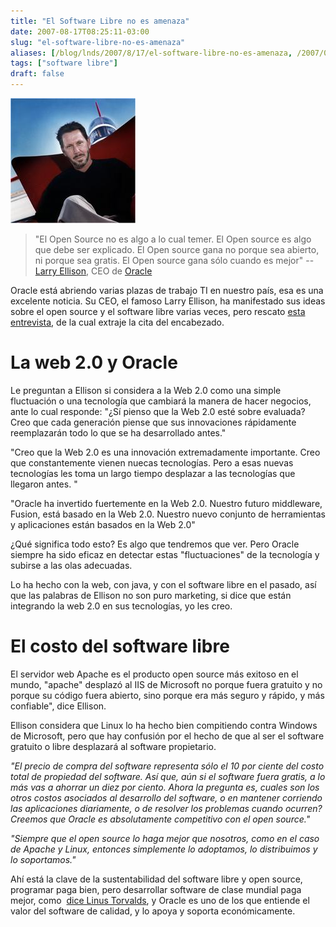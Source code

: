 ```yaml
---
title: "El Software Libre no es amenaza"
date: 2007-08-17T08:25:11-03:00
slug: "el-software-libre-no-es-amenaza"
aliases: [/blog/lnds/2007/8/17/el-software-libre-no-es-amenaza, /2007/08/el-software-libre-no-es-amenaza.html]
tags: ["software libre"]
draft: false
---
```


![](Ellison_Larry-chair_final-thumb-200x200.jpg)

> "El Open Source no es algo a lo cual temer. El Open source es algo que debe
ser explicado. El Open source gana no porque sea abierto, ni porque sea
gratis. El Open source gana sólo cuando es mejor"
> -- [Larry Ellison](http://replay.waybackmachine.org/20071027054538/http://www.oracle.com/corporate/pressroom/html/ellisonl.html), CEO de [Oracle](http://replay.waybackmachine.org/20071027054538/http://www.oracle.com/)

Oracle está abriendo varias plazas de trabajo TI en nuestro país, esa es
una excelente noticia. Su CEO, el famoso Larry Ellison, ha manifestado
sus ideas sobre el open source y el software libre varias veces, pero
rescato [esta entrevista](http://replay.waybackmachine.org/20071027054538/http://www.haaretz.com/hasen/spages/893074.html),
de la cual extraje la cita del encabezado.

# La web 2.0 y Oracle 

Le preguntan a Ellison si considera a la Web 2.0 como una simple
fluctuación o una tecnología que cambiará la manera de hacer negocios,
ante lo cual responde: "¿Sí pienso que la Web 2.0 esté sobre evaluada?
Creo que cada generación piense que sus innovaciones rápidamente
reemplazarán todo lo que se ha desarrollado antes."

"Creo que la Web 2.0 es una innovación extremadamente importante. Creo
que constantemente vienen nuecas tecnologías. Pero a esas nuevas
tecnologías les toma un largo tiempo desplazar a las tecnologías que
llegaron antes. "

"Oracle ha invertido fuertemente en la Web 2.0. Nuestro futuro
middleware, Fusion, está basado en la Web 2.0. Nuestro nuevo conjunto de
herramientas y aplicaciones están basados en la Web 2.0"

¿Qué significa todo esto? Es algo que tendremos que ver. Pero Oracle
siempre ha sido eficaz en detectar estas "fluctuaciones" de la
tecnología y subirse a las olas adecuadas.

Lo ha hecho con la web, con java, y con el software libre en el pasado,
así que las palabras de Ellison no son puro marketing, si dice que están
integrando la web 2.0 en sus tecnologías, yo les creo.

# El costo del software libre

El servidor web Apache es el producto open source más exitoso en el
mundo, "apache" desplazó al IIS de Microsoft no porque fuera
gratuito y no porque su código fuera abierto, sino porque era más seguro
y rápido, y más confiable", dice Ellison.

Ellison considera que Linux lo ha hecho bien compitiendo contra Windows
de Microsoft, pero que hay confusión por el hecho de que al ser el
software gratuito o libre desplazará al software propietario.

*"El precio de compra del software representa sólo el 10 por ciente del
costo total de propiedad del software. Así que, aún si el software fuera
gratis, a lo más vas a ahorrar un diez por ciento. Ahora la pregunta es,
cuales son los otros costos asociados al desarrollo del software, o en
mantener corriendo las aplicaciones diariamente, o de resolver los
problemas cuando ocurren? Creemos que Oracle es absolutamente
competitivo con el open source."*

*"Siempre que el open source lo haga mejor que nosotros, como en el
caso de Apache y Linux, entonces simplemente lo adoptamos, lo
distribuimos y lo soportamos."*

Ahí está la clave de la sustentabilidad del software libre y open
source, programar paga bien, pero desarrollar software de clase mundial
paga mejor, como 
[dice Linus Torvalds](/2007/08/las-motivaciones-comerciales-de-linus-to.html),
y Oracle es uno de los que entiende el valor del software de calidad, y
lo apoya y soporta económicamente.
